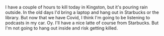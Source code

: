 I have a couple of hours to kill today in Kingston, but it's pouring rain outside. In the old days I'd bring a laptop and hang out in Starbucks or the library. But now that we have Covid, I think I'm going to be listening to podcasts in my car. Oy. I'll have a nice latte of course from Starbucks. But I'm not going to hang out inside and risk getting killed. 
